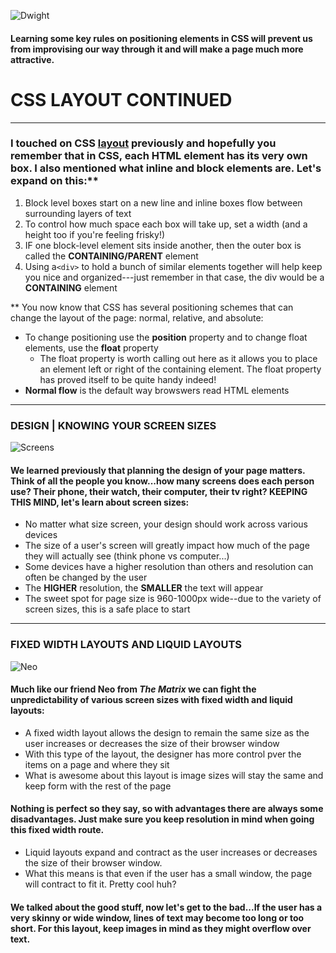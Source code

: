
![Dwight](https://media.giphy.com/media/TpePHT1Kykld6/giphy.gif)

#### Learning some key rules on positioning elements in CSS will prevent us from improvising our way through it and will make a page much more attractive.

# CSS LAYOUT CONTINUED 
-----------
### I touched on CSS [layout](https://rivad2.github.io/reading-notes/201/class-04.html) previously and hopefully you remember that in CSS, each HTML element has its very own box. I also mentioned what inline and block elements are. Let's expand on this:**
  1. Block level boxes start on a new line and inline boxes flow between surrounding layers of text
  1. To control how much space each box will take up, set a width (and a height too if you're feeling frisky!)
  3. IF one block-level element sits inside another, then the outer box is called the **CONTAINING/PARENT** element
  4. Using a`<div>` to hold a bunch  of similar elements together will help keep you nice and organized---just remember in that case, the div would be a **CONTAINING** element

  ** You now know that CSS has several positioning schemes that can change the layout of the page: normal, relative, and absolute: 
  * To change positioning use the **position** property and to change float elements, use the **float** property
    * The float property is worth calling out here as it allows you to place an element left or right of the containing element. The float property has proved itself to be quite handy indeed!
  * **Normal flow** is the default way browswers read HTML elements
  ---------------------------------- 

  ### DESIGN | KNOWING YOUR SCREEN SIZES

  ![Screens](https://media.giphy.com/media/3o85xnHXDgKM21daPm/giphy.gif)

  #### We learned previously that planning the design of your page matters. Think of all the people you know...how many screens does each person use? Their phone, their watch, their computer, their tv right? KEEPING THIS MIND, let's learn about screen sizes:
  * No matter what size screen, your design should work across various devices
  * The size of a user's screen will greatly impact how much of the page they will actually see (think phone vs computer...)
  * Some devices have a higher resolution than others and resolution can often be changed by the user 
  * The **HIGHER** resolution, the **SMALLER** the text will appear
  * The sweet spot for page size is 960-1000px wide--due to the variety of screen sizes, this is a safe place to start

  ---------------------
 ### FIXED WIDTH LAYOUTS AND LIQUID LAYOUTS

 ![Neo](https://media.giphy.com/media/rvsIuQkF1iL3G/giphy.gif)

#### Much like our friend Neo from *The Matrix* we can fight the unpredictability of various screen sizes with fixed width and liquid layouts:

  * A fixed width layout allows the design to remain the same size as the user increases or decreases the size of their browser window
  * With this type of the layout, the designer has more control  pver the items on a page and where they sit
  * What is awesome about this layout is image sizes will stay the same and keep form with the rest of the page
  
  #### Nothing is perfect so they say, so with advantages there are always some disadvantages. Just make sure you keep resolution in mind when going this fixed width route.

  * Liquid layouts expand and contract as the user increases or decreases the size of their browser window.
  * What this means is that even if the user has a small window, the page will contract to fit it. Pretty cool huh?
  
  #### We talked about the good stuff, now let's get to the bad...If the user has a very skinny or wide window, lines of text may become too long or too short. For this layout, keep images in mind as they might overflow over text.
